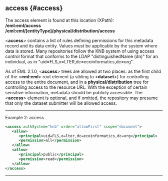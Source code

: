 ## access {#access}

The access element is found at this location (XPath):  
**/eml:eml/access**  
**/eml:eml/[entityType]/physical/distribution/access**

<**access**> contains a list of rules defining permissions for this
metadata record and its data entity. Values must be applicable by the
system where data is stored. Many repositories follow the KNB system of
using access control format that conforms to the LDAP "distinguishedName
(dn)" for an individual, as in
"uid=FLS,o=LTER,dc=ecoinformatics,dc=org".

As of EML 2.1.0, <**access**> trees are allowed at two places: as the
first child of the <**eml:eml**> root element (a sibling to
<**dataset**>) for controlling access to the entire document, and in a
**physical/distribution** tree for controlling access to the resource
URL. With the exception of certain sensitive information, metadata
should be publicly accessible. The <**access**> element is optional,
and if omitted, the repository may presume that only the dataset
submitter will be allowed access.

---

Example 2: access
```xml
<access authSystem="knb" order="allowFirst" scope="document">
   <allow>
      <principal>uid=FLS,o=lter,dc=ecoinformatics,dc=org</principal>
      <permission>all</permission>
   </allow>
   <allow>
      <principal>public</principal>
      <permission>read</permission>
   </allow>
</access>
```
---

